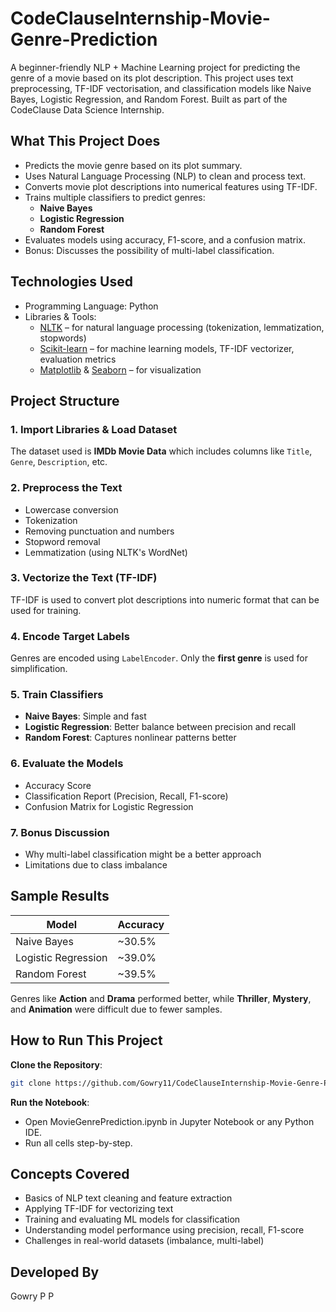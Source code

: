 # CodeClauseInternship-Movie-Genre-Prediction

A beginner-friendly NLP + Machine Learning project for predicting the genre of a movie based on its plot description. This project uses text preprocessing, TF-IDF vectorisation, and classification models like Naive Bayes, Logistic Regression, and Random Forest. Built as part of the CodeClause Data Science Internship.

## What This Project Does

- Predicts the movie genre based on its plot summary.
- Uses Natural Language Processing (NLP) to clean and process text.
- Converts movie plot descriptions into numerical features using TF-IDF.
- Trains multiple classifiers to predict genres:
  - **Naive Bayes**
  - **Logistic Regression**
  - **Random Forest**
- Evaluates models using accuracy, F1-score, and a confusion matrix.
- Bonus: Discusses the possibility of multi-label classification.

## Technologies Used

- Programming Language: Python  
- Libraries & Tools:
  - [NLTK](https://www.nltk.org/) – for natural language processing (tokenization, lemmatization, stopwords)
  - [Scikit-learn](https://scikit-learn.org/) – for machine learning models, TF-IDF vectorizer, evaluation metrics
  - [Matplotlib](https://matplotlib.org/) & [Seaborn](https://seaborn.pydata.org/) – for visualization

## Project Structure

### 1. Import Libraries & Load Dataset
The dataset used is **IMDb Movie Data** which includes columns like `Title`, `Genre`, `Description`, etc.

### 2. Preprocess the Text
- Lowercase conversion
- Tokenization
- Removing punctuation and numbers
- Stopword removal
- Lemmatization (using NLTK's WordNet)

### 3. Vectorize the Text (TF-IDF)
TF-IDF is used to convert plot descriptions into numeric format that can be used for training.

### 4. Encode Target Labels
Genres are encoded using `LabelEncoder`. Only the **first genre** is used for simplification.

### 5. Train Classifiers
- **Naive Bayes**: Simple and fast
- **Logistic Regression**: Better balance between precision and recall
- **Random Forest**: Captures nonlinear patterns better

### 6. Evaluate the Models
- Accuracy Score
- Classification Report (Precision, Recall, F1-score)
- Confusion Matrix for Logistic Regression

### 7. Bonus Discussion
- Why multi-label classification might be a better approach
- Limitations due to class imbalance

## Sample Results

| Model              | Accuracy |
|-------------------|----------|
| Naive Bayes        | ~30.5%   |
| Logistic Regression| ~39.0%   |
| Random Forest      | ~39.5%   |

Genres like **Action** and **Drama** performed better, while **Thriller**, **Mystery**, and **Animation** were difficult due to fewer samples.

## How to Run This Project

**Clone the Repository**:
```bash
git clone https://github.com/Gowry11/CodeClauseInternship-Movie-Genre-Prediction-2-.git
```
**Run the Notebook**:
- Open MovieGenrePrediction.ipynb in Jupyter Notebook or any Python IDE.
- Run all cells step-by-step.

 ## Concepts Covered
- Basics of NLP text cleaning and feature extraction
- Applying TF-IDF for vectorizing text
- Training and evaluating ML models for classification
- Understanding model performance using precision, recall, F1-score
- Challenges in real-world datasets (imbalance, multi-label)

## Developed By  
Gowry P P
